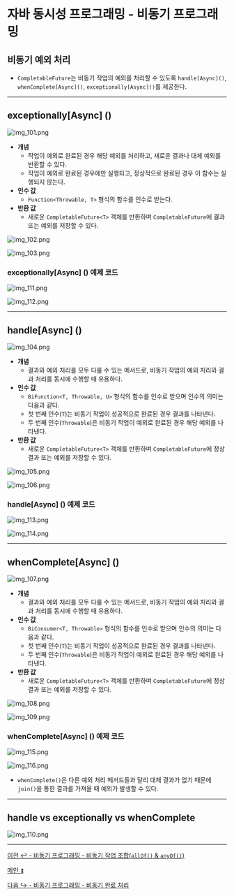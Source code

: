 # 자바 동시성 프로그래밍 - 비동기 프로그래밍

## 비동기 예외 처리

- `CompletableFuture`는 비동기 작업의 예외를 처리할 수 있도록 `handle[Async]()`, `whenComplete[Async]()`, `exceptionally[Async]()`를 제공한다.

---

## exceptionally[Async] ()

![img_101.png](image/img_101.png)

- **개념**
  - 작업이 예외로 완료된 경우 해당 예외를 처리하고, 새로운 결과나 대체 예외를 반환할 수 있다.
  - 작업이 예외로 완료된 경우에만 실행되고, 정상적으로 완료된 경우 이 함수는 실행되지 않는다.
- **인수 값**
  - `Function<Throwable, T>` 형식의 함수를 인수로 받는다.
- **반환 값**
  - 새로운 `CompletableFuture<T>` 객체를 반환하며 `CompletableFuture`에 결과 또는 예외를 저장할 수 있다.

![img_102.png](image/img_102.png)

![img_103.png](image/img_103.png)

### exceptionally[Async] () 예제 코드

![img_111.png](image/img_111.png)

![img_112.png](image/img_112.png)

---

## handle[Async] ()

![img_104.png](image/img_104.png)

- **개념**
  - 결과와 예외 처리를 모두 다룰 수 있는 메서드로, 비동기 작업의 예외 처리와 결과 처리를 동시에 수행할 때 유용하다.
- **인수 값**
  - `BiFunction<T, Throwable, U>` 형식의 함수를 인수로 받으며 인수의 의미는 다음과 같다.
  - 첫 번째 인수(`T`)는 비동기 작업이 성공적으로 완료된 경우 결과를 나타낸다.
  - 두 번째 인수(`Throwable`)은 비동기 작업이 예외로 완료된 경우 해당 예외를 나타낸다.
- **반환 값**
  - 새로운 `CompletableFuture<T>` 객체를 반환하며 `CompletableFuture`에 정상 결과 또는 예외를 저장할 수 있다.

![img_105.png](image/img_105.png)

![img_106.png](image/img_106.png)

### handle[Async] () 예제 코드

![img_113.png](image/img_113.png)

![img_114.png](image/img_114.png)

---

## whenComplete[Async] ()

![img_107.png](image/img_107.png)

- **개념**
  - 결과와 예외 처리를 모두 다룰 수 있는 메서드로, 비동기 작업의 예외 처리와 결과 처리를 동시에 수행할 때 유용하다.
- **인수 값**
  - `BiConsumer<T, Throwable>` 형식의 함수를 인수로 받으며 인수의 의미는 다음과 같다.
  - 첫 번째 인수(`T`)는 비동기 작업이 성공적으로 완료된 경우 결과를 나타낸다.
  - 두 번째 인수(`Throwable`)은 비동기 작업이 예외로 완료된 경우 해당 예외를 나타낸다.
- **반환 값**
  - 새로운 `CompletableFuture<T>` 객체를 반환하며 `CompletableFuture`에 정상 결과 또는 예외를 저장할 수 있다.

![img_108.png](image/img_108.png)

![img_109.png](image/img_109.png)

### whenComplete[Async] () 예제 코드

![img_115.png](image/img_115.png)

![img_116.png](image/img_116.png)

- `whenComplete()`은 다른 예외 처리 메서드들과 달리 대체 결과가 없기 때문에 `join()`을 통한 결과를 가져올 때 예외가 발생할 수 있다.

---

## handle vs exceptionally vs whenComplete

![img_110.png](image/img_110.png)

---

[이전 ↩️ - 비동기 프로그래밍 - 비동기 작업 조합(`allOf()` & `anyOf()`)]()

[메인 ⏫](https://github.com/genesis12345678/TIL/blob/main/Java/reactive/Main.md)

[다음 ↪️ - 비동기 프로그래밍 - 비동기 완료 처리]()